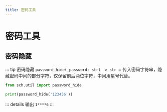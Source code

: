```yaml
---
title: 密码工具
---
```

# 密码工具
## 密码隐藏
::: tip 密码隐藏
`password_hide(_password: str) -> str`
:::
传入密码字符串，隐藏密码中间的部分字符，仅保留前后两位字符，中间用星号代替。
```python
from sch.util import password_hide

print(password_hide('123456'))
```
::: details 输出
`1****6`
:::